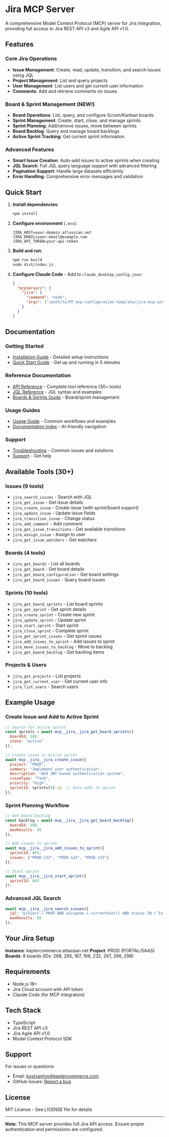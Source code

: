# Jira MCP Server

A comprehensive Model Context Protocol (MCP) server for Jira integration, providing full access to Jira REST API v3 and Agile API v1.0.

## Features

### Core Jira Operations
- **Issue Management**: Create, read, update, transition, and search issues using JQL
- **Project Management**: List and query projects
- **User Management**: List users and get current user information
- **Comments**: Add and retrieve comments on issues

### Board & Sprint Management (NEW!)
- **Board Operations**: List, query, and configure Scrum/Kanban boards
- **Sprint Management**: Create, start, close, and manage sprints
- **Sprint Planning**: Add/remove issues, move between sprints
- **Board Backlog**: Query and manage board backlogs
- **Active Sprint Tracking**: Get current sprint information

### Advanced Features
- **Smart Issue Creation**: Auto-add issues to active sprints when creating
- **JQL Search**: Full JQL query language support with advanced filtering
- **Pagination Support**: Handle large datasets efficiently
- **Error Handling**: Comprehensive error messages and validation

## Quick Start

1. **Install dependencies**:
   ```bash
   npm install
   ```

2. **Configure environment** (`.env`):
   ```
   JIRA_HOST=your-domain.atlassian.net
   JIRA_EMAIL=your-email@example.com
   JIRA_API_TOKEN=your-api-token
   ```

3. **Build and run**:
   ```bash
   npm run build
   node dist/index.js
   ```

4. **Configure Claude Code** - Add to `claude_desktop_config.json`:
   ```json
   {
     "mcpServers": {
       "jira": {
         "command": "node",
         "args": ["/path/to/FP_mcp-configuration-template/jira-mcp-server/dist/index.js"]
       }
     }
   }
   ```

## Documentation

### Getting Started
- [Installation Guide](docs/INSTALLATION.md) - Detailed setup instructions
- [Quick Start Guide](docs/QUICK_START.md) - Get up and running in 5 minutes

### Reference Documentation
- [API Reference](docs/API_REFERENCE.md) - Complete tool reference (30+ tools)
- [JQL Reference](docs/JQL_REFERENCE.md) - JQL syntax and examples
- [Boards & Sprints Guide](docs/BOARDS_SPRINTS.md) - Board/sprint management

### Usage Guides
- [Usage Guide](docs/USAGE_GUIDE.md) - Common workflows and examples
- [Documentation Index](docs/DOCUMENTATION_INDEX.md) - AI-friendly navigation

### Support
- [Troubleshooting](docs/TROUBLESHOOTING.md) - Common issues and solutions
- [Support](docs/SUPPORT.md) - Get help

## Available Tools (30+)

### Issues (9 tools)
- `jira_search_issues` - Search with JQL
- `jira_get_issue` - Get issue details
- `jira_create_issue` - Create issue (with sprint/board support)
- `jira_update_issue` - Update issue fields
- `jira_transition_issue` - Change status
- `jira_add_comment` - Add comment
- `jira_get_issue_transitions` - Get available transitions
- `jira_assign_issue` - Assign to user
- `jira_get_issue_watchers` - Get watchers

### Boards (4 tools)
- `jira_get_boards` - List all boards
- `jira_get_board` - Get board details
- `jira_get_board_configuration` - Get board settings
- `jira_get_board_issues` - Query board issues

### Sprints (10 tools)
- `jira_get_board_sprints` - List board sprints
- `jira_get_sprint` - Get sprint details
- `jira_create_sprint` - Create new sprint
- `jira_update_sprint` - Update sprint
- `jira_start_sprint` - Start sprint
- `jira_close_sprint` - Complete sprint
- `jira_get_sprint_issues` - Get sprint issues
- `jira_add_issues_to_sprint` - Add issues to sprint
- `jira_move_issues_to_backlog` - Move to backlog
- `jira_get_board_backlog` - Get backlog items

### Projects & Users
- `jira_get_projects` - List projects
- `jira_get_current_user` - Get current user info
- `jira_list_users` - Search users

## Example Usage

### Create Issue and Add to Active Sprint
```javascript
// Search for active sprint
const sprints = await mcp__jira__jira_get_board_sprints({
  boardId: 268,
  state: "active"
});

// Create issue in active sprint
await mcp__jira__jira_create_issue({
  project: "PROD",
  summary: "Implement user authentication",
  description: "Add JWT-based authentication system",
  issueType: "Task",
  priority: "High",
  sprintId: sprints[0].id  // Auto-adds to sprint
});
```

### Sprint Planning Workflow
```javascript
// Get board backlog
const backlog = await mcp__jira__jira_get_board_backlog({
  boardId: 268,
  maxResults: 50
});

// Add issues to sprint
await mcp__jira__jira_add_issues_to_sprint({
  sprintId: 893,
  issues: ["PROD-123", "PROD-124", "PROD-125"]
});

// Start sprint
await mcp__jira__jira_start_sprint({
  sprintId: 893
});
```

### Advanced JQL Search
```javascript
await mcp__jira__jira_search_issues({
  jql: "project = PROD AND assignee = currentUser() AND status IN ('In Progress', 'To Do') AND Sprint in openSprints() ORDER BY priority DESC",
  maxResults: 50
});
```

## Your Jira Setup

**Instance**: keplercommerce.atlassian.net
**Project**: PROD (PORTAL/SAAS)
**Boards**: 8 boards (IDs: 268, 265, 167, 166, 232, 267, 266, 298)

## Requirements

- Node.js 18+
- Jira Cloud account with API token
- Claude Code (for MCP integration)

## Tech Stack

- TypeScript
- Jira REST API v3
- Jira Agile API v1.0
- Model Context Protocol SDK

## Support

For issues or questions:
- Email: kostyantyn@keplercommerce.com
- GitHub Issues: [Report a bug](https://github.com/your-org/jira-mcp/issues)

## License

MIT License - See LICENSE file for details

---

**Note**: This MCP server provides full Jira API access. Ensure proper authentication and permissions are configured.
